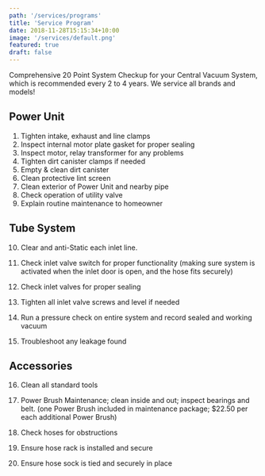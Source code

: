 ```yaml
---
path: '/services/programs'
title: 'Service Program'
date: 2018-11-28T15:15:34+10:00
image: '/services/default.png'
featured: true
draft: false
---
```


Comprehensive 20 Point System Checkup for your Central Vacuum System, which is recommended every 2 to 4 years.
We service all brands and models!

## Power Unit

1. Tighten intake, exhaust and line clamps
2. Inspect internal motor plate gasket for proper sealing
3. Inspect motor, relay transformer for any problems
4. Tighten dirt canister clamps if needed
5. Empty & clean dirt canister
6. Clean protective lint screen
7. Clean exterior of Power Unit and nearby pipe
8. Check operation of utility valve
9. Explain routine maintenance to homeowner

## Tube System

10. Clear and anti-Static each inlet line.

11. Check inlet valve switch for proper functionality (making sure system is       activated when the inlet door is open, and the hose fits securely)
12. Check inlet valves for proper sealing
13. Tighten all inlet valve screws and level if needed
14. Run a pressure check on entire system and record sealed and working       vacuum
15. Troubleshoot any leakage found

## Accessories

16. Clean all standard tools
17. Power Brush Maintenance; clean inside and out; inspect bearings and         belt. (one Power Brush included in maintenance package; $22.50 per         each additional Power Brush) 

18. Check hoses for obstructions
19. Ensure hose rack is installed and secure
20. Ensure hose sock is tied and securely in place
